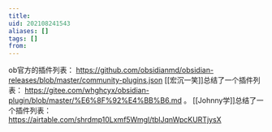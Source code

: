 ```yaml
---
title: 
uid: 202108241543
aliases: []
tags: []
from: 
---
```

ob官方的插件列表： https://github.com/obsidianmd/obsidian-releases/blob/master/community-plugins.json
[[宏沉一笑]]总结了一个插件列表： https://gitee.com/whghcyx/obsidian-plugin/blob/master/%E6%8F%92%E4%BB%B6.md 。
[[Johnny学]]总结了一个插件列表： https://airtable.com/shrdmp10Lxmf5Wmgl/tblJqnWpcKURTjysX